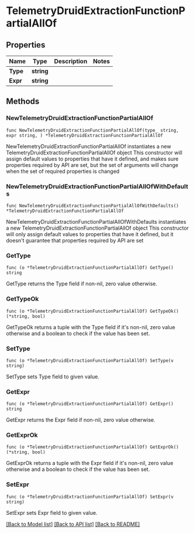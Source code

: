 # TelemetryDruidExtractionFunctionPartialAllOf

## Properties

Name | Type | Description | Notes
------------ | ------------- | ------------- | -------------
**Type** | **string** |  | 
**Expr** | **string** |  | 

## Methods

### NewTelemetryDruidExtractionFunctionPartialAllOf

`func NewTelemetryDruidExtractionFunctionPartialAllOf(type_ string, expr string, ) *TelemetryDruidExtractionFunctionPartialAllOf`

NewTelemetryDruidExtractionFunctionPartialAllOf instantiates a new TelemetryDruidExtractionFunctionPartialAllOf object
This constructor will assign default values to properties that have it defined,
and makes sure properties required by API are set, but the set of arguments
will change when the set of required properties is changed

### NewTelemetryDruidExtractionFunctionPartialAllOfWithDefaults

`func NewTelemetryDruidExtractionFunctionPartialAllOfWithDefaults() *TelemetryDruidExtractionFunctionPartialAllOf`

NewTelemetryDruidExtractionFunctionPartialAllOfWithDefaults instantiates a new TelemetryDruidExtractionFunctionPartialAllOf object
This constructor will only assign default values to properties that have it defined,
but it doesn't guarantee that properties required by API are set

### GetType

`func (o *TelemetryDruidExtractionFunctionPartialAllOf) GetType() string`

GetType returns the Type field if non-nil, zero value otherwise.

### GetTypeOk

`func (o *TelemetryDruidExtractionFunctionPartialAllOf) GetTypeOk() (*string, bool)`

GetTypeOk returns a tuple with the Type field if it's non-nil, zero value otherwise
and a boolean to check if the value has been set.

### SetType

`func (o *TelemetryDruidExtractionFunctionPartialAllOf) SetType(v string)`

SetType sets Type field to given value.


### GetExpr

`func (o *TelemetryDruidExtractionFunctionPartialAllOf) GetExpr() string`

GetExpr returns the Expr field if non-nil, zero value otherwise.

### GetExprOk

`func (o *TelemetryDruidExtractionFunctionPartialAllOf) GetExprOk() (*string, bool)`

GetExprOk returns a tuple with the Expr field if it's non-nil, zero value otherwise
and a boolean to check if the value has been set.

### SetExpr

`func (o *TelemetryDruidExtractionFunctionPartialAllOf) SetExpr(v string)`

SetExpr sets Expr field to given value.



[[Back to Model list]](../README.md#documentation-for-models) [[Back to API list]](../README.md#documentation-for-api-endpoints) [[Back to README]](../README.md)


